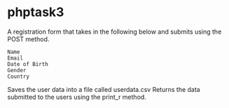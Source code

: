 # phptask3
A registration form that takes in the following below and submits using the POST method.

```
Name
Email
Date of Birth
Gender
Country
```

Saves the user data into a file called userdata.csv
Returns the data submitted to the users using the print_r method.

